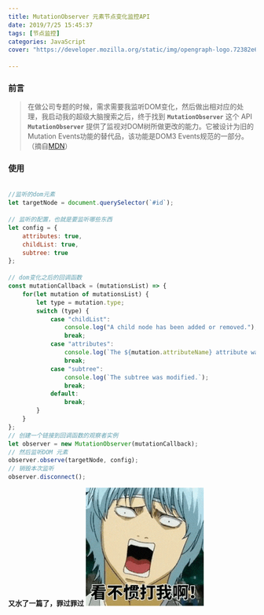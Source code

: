 ```yaml
---
title: MutationObserver 元素节点变化监控API
date: 2019/7/25 15:45:37
tags: [节点监控]
categories: JavaScript
cover: "https://developer.mozilla.org/static/img/opengraph-logo.72382e605ce3.png"

---
```


### 前言
> 在做公司专题的时候，需求需要我监听DOM变化，然后做出相对应的处理，我启动我的超级大脑搜索之后，终于找到 **`MutationObserver`** 这个 API 
> **`MutationObserver`** 提供了监视对DOM树所做更改的能力。它被设计为旧的Mutation Events功能的替代品，该功能是DOM3 Events规范的一部分。（摘自[MDN](https://developer.mozilla.org/zh-CN/docs/Web/API/MutationObserver)）

### 使用
```javascript

//监听的dom元素
let targetNode = document.querySelector(`#id`);

// 监听的配置，也就是要监听哪些东西
let config = {
    attributes: true,
    childList: true,
    subtree: true
};

// dom变化之后的回调函数
const mutationCallback = (mutationsList) => {
    for(let mutation of mutationsList) {
        let type = mutation.type;
        switch (type) {
            case "childList":
                console.log("A child node has been added or removed.");
                break;
            case "attributes":
                console.log(`The ${mutation.attributeName} attribute was modified.`);
                break;
            case "subtree":
                console.log(`The subtree was modified.`);
                break;
            default:
                break;
        }
    }
};
// 创建一个链接到回调函数的观察者实例
let observer = new MutationObserver(mutationCallback);
// 然后监听DOM 元素
observer.observe(targetNode, config);
// 销毁本次监听
observer.disconnect();
```
**又水了一篇了，罪过罪过**
![看不惯打我啊](https://raw.githubusercontent.com/CasualMing/BlogPhoto/master/20190725.gif)